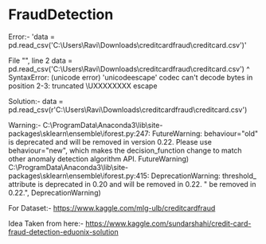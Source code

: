 # FraudDetection

 Error:-
'data = pd.read_csv('C:\Users\Ravi\Downloads\creditcardfraud\creditcard.csv')'

File "<ipython-input-13-a67c1511850d>", line 2
    data = pd.read_csv('C:\Users\Ravi\Downloads\creditcardfraud\creditcard.csv')
                      ^
SyntaxError: (unicode error) 'unicodeescape' codec can't decode bytes in position 2-3: truncated \UXXXXXXXX escape
 
 Solution:-
 data = pd.read_csv(r'C:\Users\Ravi\Downloads\creditcardfraud\creditcard.csv')
 
 
 Warning:-
 C:\ProgramData\Anaconda3\lib\site-packages\sklearn\ensemble\iforest.py:247: FutureWarning: behaviour="old" is deprecated and will be removed in version 0.22. Please use behaviour="new", which makes the decision_function change to match other anomaly detection algorithm API.
  FutureWarning)
C:\ProgramData\Anaconda3\lib\site-packages\sklearn\ensemble\iforest.py:415: DeprecationWarning: threshold_ attribute is deprecated in 0.20 and will be removed in 0.22.
  " be removed in 0.22.", DeprecationWarning)
  
For Dataset:-
https://www.kaggle.com/mlg-ulb/creditcardfraud

Idea Taken from here:-
https://www.kaggle.com/sundarshahi/credit-card-fraud-detection-eduonix-solution
